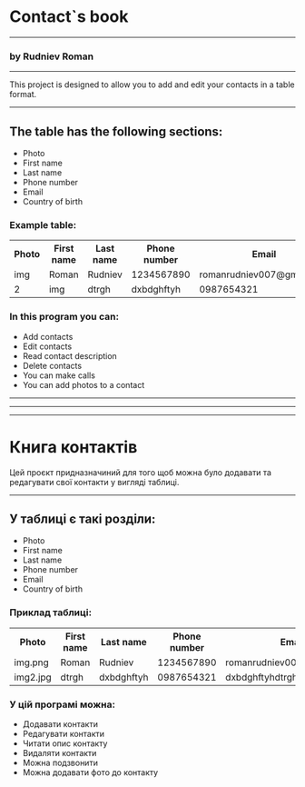 <h1>Contact`s book</h1>
<hr>
<h3>by Rudniev Roman</h3>
<hr>
This project is designed to allow you to add and
edit your contacts in a table format.
<hr>
<h2>The table has the following sections:</h2>
<ul>
     <li>Photo</li>
     <li>First name</li>
     <li>Last name</li>
     <li>Phone number</li>
     <li>Email</li>
     <li>Country of birth</li>
</ul>
<h3>Example table:</h3>
<table>
 <tr>
     <th>Photo</th>
     <th>First name</th>
     <th>Last name</th>
     <th>Phone number</th>
     <th>Email</th>
     <th>Country of birth</th>
 </tr>
 <tr>
     <td>img</td>
     <td>Roman</td>
     <td>Rudniev</td>
     <td>1234567890</td>
     <td>romanrudniev007@gmail.com</td>
     <td>Ukraine</td>
 </tr>
 <tr>
     <td>2</td>
     <td>img</td>
     <td>dtrgh</td>
     <td>dxbdghftyh</td>
     <td>0987654321</td>
     <td>dxbdghftyhdtrgh@outlook.com</td>
     <td>Ukraine</td>
 </tr>
</table>

<h3>In this program you can:</h3>
<ul>
    <li>Add contacts</li>
    <li>Edit contacts</li>
    <li>Read contact description</li>
    <li>Delete contacts</li>
    <li>You can make calls</li>
    <li>You can add photos to a contact</li>
</ul>

<hr>
<hr>
<hr>

<h1>Книга контактів</h1>

Цей проєкт придназначиний для того щоб можна було додавати та 
редагувати свої контакти у вигляді таблиці.
<hr>
<h2>У таблиці є такі розділи:</h2>
<ul>
    <li>Photo</li>
    <li>First name</li>
    <li>Last name</li>
    <li>Phone number</li>
    <li>Email</li>
    <li>Country of birth</li>
</ul>
<h3>Приклад таблиці:</h3>
<table>
    <tr>
        <th>Photo</th>
        <th>First name</th>
        <th>Last name</th>
        <th>Phone number</th>
        <th>Email</th>
        <th>Country of birth</th>
    </tr>
    <tr>
        <td>img.png</td>
        <td>Roman</td>
        <td>Rudniev</td>
        <td>1234567890</td>
        <td>romanrudniev007@gmail.com</td>
        <td>Ukraine</td>
    </tr>
    <tr>
        <td>img2.jpg</td>
        <td>dtrgh</td>
        <td>dxbdghftyh</td>
        <td>0987654321</td>
        <td>dxbdghftyhdtrgh@outlook.com</td>
        <td>Ukraine</td>
    </tr>
</table>

<h3>У цій програмі можна:</h3>
<ul>
    <li>Додавати контакти</li>
    <li>Редагувати контакти</li>
    <li>Читати опис контакту</li>
    <li>Видаляти контакти</li>
    <li>Можна подзвонити</li>
    <li>Можна додавати фото до контакту</li>
</ul>